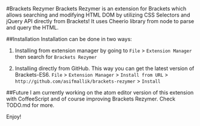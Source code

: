 #Brackets Rezymer
Brackets Rezymer is an extension for Brackets which allows searching and modifying HTML DOM by utilizing CSS Selectors and jQuery API directly from Brackets! It uses Cheerio library from node to parse and query the HTML.

##Installation
Installation can be done in two ways:

1) Installing from extension manager by going to `File` > `Extension Manager` then search for `Brackets Rezymer`

2) Installing directly from GitHub. This way you can get the latest version of Brackets-ES6.
`File` > `Extension Manager` > `Install from URL` > `http://github.com/asifmallik/brackets-rezymer` > `Install`

##Future
I am currently working on the atom editor version of this extension with CoffeeScript and of course improving Brackets Rezymer. Check TODO.md for more.

Enjoy!
